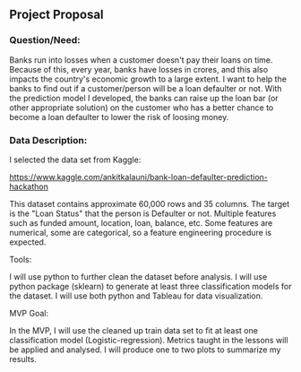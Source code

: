## Project Proposal
### Question/Need:

Banks run into losses when a customer doesn't pay their loans on time. Because of this, every year, 
banks have losses in crores, and this also impacts the country's economic growth to a large extent. 
I want to help the banks to find out if a customer/person will be a loan defaulter or not.
With the prediction model I developed, the banks can raise up the loan bar (or other appropriate solution)
on the customer who has a better chance to become a loan defaulter to lower the risk of loosing money.

### Data Description:

I selected the data set from Kaggle:

https://www.kaggle.com/ankitkalauni/bank-loan-defaulter-prediction-hackathon

This dataset contains approximate 60,000 rows and 35 columns. The target is the "Loan Status" that the person
is Defaulter or not. Multiple features such as funded amount, location, loan, balance, etc. Some features are
numerical, some are categorical, so a feature engineering procedure is expected.

Tools:

I will use python to further clean the dataset before analysis.
I will use python package (sklearn) to generate at least three classification models for the dataset.
I will use both python and Tableau for data visualization.

MVP Goal:

In the MVP, I will use the cleaned up train data set to fit at least one classification model (Logistic-regression).
Metrics taught in the lessons will be applied and analysed. I will produce one to two plots to summarize my results.
